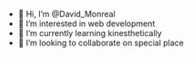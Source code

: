 - 👋 Hi, I’m @David_Monreal
- 👀 I’m interested in web development
- 🌱 I’m currently learning kinesthetically
- 💞️ I’m looking to collaborate on special place
